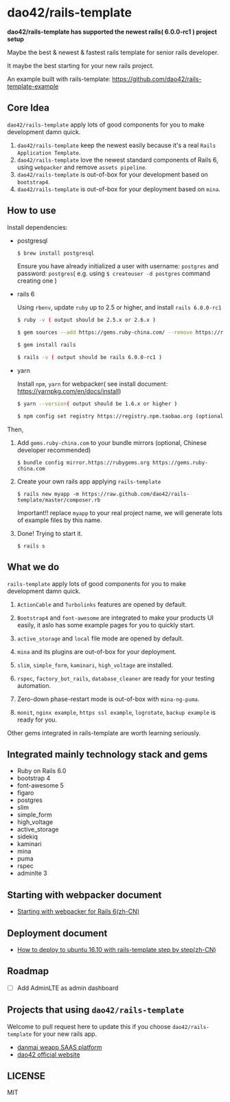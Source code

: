 # dao42/rails-template

**dao42/rails-template has supported the newest rails( 6.0.0-rc1 ) project setup**

Maybe the best & newest & fastest rails template for senior rails developer.

It maybe the best starting for your new rails project.

An example built with rails-template: https://github.com/dao42/rails-template-example


## Core Idea

`dao42/rails-template` apply lots of good components for you to make development damn quick.

1. `dao42/rails-template` keep the newest easily because it's a real `Rails Application Template`.
2. `dao42/rails-template` love the newest standard components of Rails 6, using `webpacker` and remove `assets pipeline`.
3. `dao42/rails-template` is out-of-box for your development based on `bootstrap4`.
4. `dao42/rails-template` is out-of-box for your deployment based on `mina`.

## How to use

Install dependencies:

* postgresql

    ```bash
    $ brew install postgresql
    ```

    Ensure you have already initialized a user with username: `postgres` and password: `postgres`( e.g. using `$ createuser -d postgres` command creating one )

* rails 6

    Using `rbenv`, update `ruby` up to 2.5 or higher, and install `rails 6.0.0-rc1`

    ```bash
    $ ruby -v ( output should be 2.5.x or 2.6.x )

    $ gem sources --add https://gems.ruby-china.com/ --remove https://rubygems.com/` (optional, Chinese developer recommend)

    $ gem install rails

    $ rails -v ( output should be rails 6.0.0-rc1 )
    ```

* yarn

    Install `npm`, `yarn` for webpacker( see install document: https://yarnpkg.com/en/docs/install)

    ```bash
    $ yarn --version( output should be 1.6.x or higher )

    $ npm config set registry https://registry.npm.taobao.org (optional, Chinese developer recommend)
    ```

Then,

1. Add `gems.ruby-china.com` to your bundle mirrors (optional, Chinese developer recommended)

    `$ bundle config mirror.https://rubygems.org https://gems.ruby-china.com`

2. Create your own rails app applying `rails-template`

    `$ rails new myapp -m https://raw.github.com/dao42/rails-template/master/composer.rb`

    Important!! replace `myapp` to your real project name, we will generate lots of example files by this name.

3. Done! Trying to start it.

    `$ rails s`

## What we do

`rails-template` apply lots of good components for you to make development damn quick.

1. `ActionCable` and `Turbolinks` features are opened by default.

2. `Bootstrap4` and `font-awesome` are integrated to make your products UI easily, it aslo has some example pages for you to quickly start.

3. `active_storage` and `local` file mode are opened by default.

4. `mina` and its plugins are out-of-box for your deployment.

5. `slim`, `simple_form`, `kaminari`, `high_voltage` are installed.

6. `rspec`, `factory_bot_rails`, `database_cleaner` are ready for your testing automation.

6. Zero-down phase-restart mode is out-of-box with `mina-ng-puma`.

7. `monit`, `nginx example`, `https ssl example`, `logrotate`, `backup example` is ready for you.

Other gems integrated in rails-template are worth learning seriously.

## Integrated mainly technology stack and gems

* Ruby on Rails 6.0
* bootstrap 4
* font-awesome 5
* figaro
* postgres
* slim
* simple_form
* high_voltage
* active_storage
* sidekiq
* kaminari
* mina
* puma
* rspec
* adminlte 3

## Starting with webpacker document

* [Starting with webpacker for Rails 6(zh-CN)](https://ruby-china.org/topics/38832)

## Deployment document

* [How to deploy to ubuntu 16.10 with rails-template step by step(zh-CN)](https://github.com/dao42/rails-template/wiki/how-to-deploy-rails-to-ubuntu1404-with-rails-template)

## Roadmap

* [ ] Add AdminLTE as admin dashboard

## Projects that using `dao42/rails-template`

Welcome to pull request here to update this if you choose `dao42/rails-template` for your new rails app.

* [danmai weapp SAAS platform](https://www.danmai.com.cn)
* [dao42 official website](https://www.dao42.com)

## LICENSE

MIT
